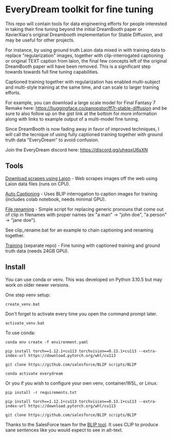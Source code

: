 # EveryDream toolkit for fine tuning

This repo will contain tools for data engineering efforts for people interested in taking their fine tuning beyond the initial DreamBooth paper or XavierXiao's original Dreambooth implementation for Stable Diffusion, and may be useful for other projects.

For instance, by using ground truth Laion data mixed in with training data to replace "regularization" images, together with clip-interrogated captioning or original TEXT caption from laion, the final few concepts left of the original DreamBooth paper will have been removed.  This is a significant step towards towards full fine tuning capabilities. 

Captioned training together with regularization has enabled multi-subject and multi-style training at the same time, and can scale to larger training efforts.

For example, you can download a large scale model for Final Fantasy 7 Remake here: https://huggingface.co/panopstor/ff7r-stable-diffusion and be sure to also follow up on the gist link at the bottom for more information along with links to example output of a multi-model fine tuning. 

Since DreamBooth is now fading away in favor of improved techniques, I will call the tecnique of using fully captioned training together with ground truth data "EveryDream" to avoid confusion.

Join the EveryDream discord here: https://discord.gg/uheqxU6sXN

## Tools

[Download scrapes using Laion](./doc/LAION_SCRAPE.md) - Web scrapes images off the web using Laion data files (runs on CPU).

[Auto Captioning](./doc/AUTO_CAPTION.md) - Uses BLIP interrogation to caption images for training (includes colab notebook, needs minimal GPU).

[File renaming](./doc/FILE_RENAME.md) - Simple script for replacing generic pronouns that come out of clip in filenames with proper names (ex "a man" -> "john doe", "a person" -> "jane doe").

See clip_rename.bat for an example to chain captioning and renaming together.

[Training](https://github.com/victorchall/EveryDream-trainer) (separate repo) - Fine tuning with captioned training and ground truth data (needs 24GB GPU).

## Install

You can use conda or venv.  This was developed on Python 3.10.5 but may work on older newer versions.

One step venv setup:

    create_venv.bat

Don't forget to activate every time you open the command prompt later.

    activate_venv.bat

To use conda:

    conda env create -f environment.yaml

    pip install torch==1.12.1+cu113 torchvision==0.13.1+cu113 --extra-index-url https://download.pytorch.org/whl/cu113

    git clone https://github.com/salesforce/BLIP scripts/BLIP

    conda activate everydream

Or you if you wish to configure your own venv, container/WSL, or Linux:

    pip install -r requirements.txt

    pip install torch==1.12.1+cu113 torchvision==0.13.1+cu113 --extra-index-url https://download.pytorch.org/whl/cu113

    git clone https://github.com/salesforce/BLIP scripts/BLIP

Thanks to the SalesForce team for the [BLIP tool](https://github.com/salesforce/BLIP). It uses CLIP to produce sane sentences like you would expect to see in alt-text.